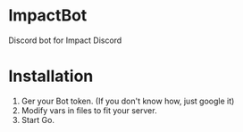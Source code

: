# ImpactBot
Discord bot for Impact Discord
# Installation
1. Ger your Bot token. (If you don't know how, just google it)
2. Modify vars in files to fit your server. 
3. Start Go.
